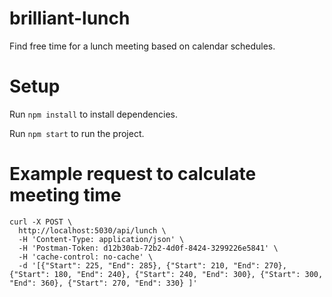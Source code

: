 # brilliant-lunch
Find free time for a lunch meeting based on calendar schedules.


# Setup

Run `npm install` to install dependencies.

Run `npm start` to run the project.


# Example request to calculate meeting time

```
curl -X POST \
  http://localhost:5030/api/lunch \
  -H 'Content-Type: application/json' \
  -H 'Postman-Token: d12b30ab-72b2-4d0f-8424-3299226e5841' \
  -H 'cache-control: no-cache' \
  -d '[{"Start": 225, "End": 285}, {"Start": 210, "End": 270}, {"Start": 180, "End": 240}, {"Start": 240, "End": 300}, {"Start": 300, "End": 360}, {"Start": 270, "End": 330} ]'
```
